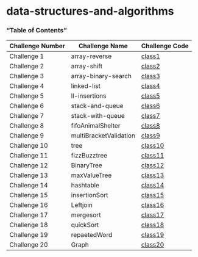 # data-structures-and-algorithms

### “Table of Contents”

Challenge Number | Challenge Name | Challenge Code 
-----------------|----------------|---------------
Challenge 1      | array-reverse  | [class1](https://github.com/AhmedAbuSamaan-401-advanced-javascript/data-structures-and-algorithms/tree/master/arrayReverse)
Challenge 2      | array-shift    | [class2](https://github.com/AhmedAbuSamaan-401-advanced-javascript/data-structures-and-algorithms/tree/master/arrayShift)
Challenge 3      | array-binary-search    | [class3](https://github.com/AhmedAbuSamaan-401-advanced-javascript/data-structures-and-algorithms/tree/master/arrayBinarySearch)
Challenge 4      | linked-list   | [class4](https://github.com/AhmedAbuSamaan-401-advanced-javascript/data-structures-and-algorithms/tree/master/Data-Structures)
Challenge 5      | ll-insertions   | [class5](https://github.com/AhmedAbuSamaan-401-advanced-javascript/data-structures-and-algorithms/tree/master/Data-Structures)
Challenge 6      | stack-and-queue   | [class6](https://github.com/AhmedAbuSamaan-401-advanced-javascript/data-structures-and-algorithms/tree/master/stacksAndQueues)
Challenge 7      | stack-with-queue   | [class7](https://github.com/AhmedAbuSamaan-401-advanced-javascript/data-structures-and-algorithms/tree/master/queueWithStacks)
Challenge 8      | fifoAnimalShelter  | [class8](https://github.com/AhmedAbuSamaan-401-advanced-javascript/data-structures-and-algorithms/tree/master/fifoAnimalShelter)
Challenge 9      | multiBracketValidation  | [class9](https://github.com/AhmedAbuSamaan-401-advanced-javascript/data-structures-and-algorithms/tree/master/multiBracketValidation)
Challenge 10      | tree  | [class10](https://github.com/AhmedAbuSamaan-401-advanced-javascript/data-structures-and-algorithms/tree/master/tree)
Challenge 11      | fizzBuzztree  | [class11](https://github.com/AhmedAbuSamaan-401-advanced-javascript/data-structures-and-algorithms/tree/master/fizzBuzzTree)
Challenge 12      | BinaryTree  | [class12](https://github.com/AhmedAbuSamaan-401-advanced-javascript/data-structures-and-algorithms/tree/master/tree)
Challenge 13      | maxValueTree  | [class13](https://github.com/AhmedAbuSamaan-401-advanced-javascript/data-structures-and-algorithms/tree/master/tree)
Challenge 14      | hashtable  | [class14](https://github.com/AhmedAbuSamaan-401-advanced-javascript/data-structures-and-algorithms/tree/master/hashtable)
Challenge 15      | insertionSort  | [class15](https://github.com/AhmedAbuSamaan-401-advanced-javascript/data-structures-and-algorithms/tree/master/insertionSort)
Challenge 16      | Leftjoin  | [class16](https://github.com/AhmedAbuSamaan-401-advanced-javascript/data-structures-and-algorithms/tree/master/LeftJoin)
Challenge 17      | mergesort  | [class17](https://github.com/AhmedAbuSamaan-401-advanced-javascript/data-structures-and-algorithms/tree/master/MergeSort)
Challenge 18      | quickSort  | [class18](https://github.com/AhmedAbuSamaan-401-advanced-javascript/data-structures-and-algorithms/tree/master/quickSort)
Challenge 19      | repaetedWord  | [class19](https://github.com/AhmedAbuSamaan-401-advanced-javascript/data-structures-and-algorithms/tree/master/repeatedWord)
Challenge 20      | Graph  | [class20](https://github.com/AhmedAbuSamaan-401-advanced-javascript/data-structures-and-algorithms/tree/master/graph)



